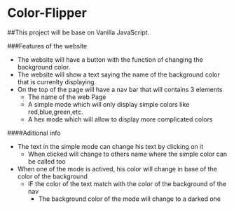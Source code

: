 # Color-Flipper
##This project will be base on Vanilla JavaScript. 

###Features of the website
  - The website will have a button with the function of changing the background color.
  - The website will show a text saying the name of the background color that is currenlty displaying.
  - On the top of the page will have a nav bar that will contains 3 elements
     - The name of the web Page
     - A simple mode which will only display simple colors like red,blue,green,etc.
     - A hex mode which will allow to display more complicated colors
       
####Aditional info 
  - The text in the simple mode can change his text by clicking on it
    - When clicked will change to others name where the simple color can be called too
  - When one of the mode is actived, his color will change in base of the color of the background
    - IF the color of the text match with the color of the background of the nav
       - The background color of the mode will change to a darked one
